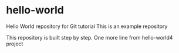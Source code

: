 # hello-world
Hello World repository for Git tutorial
This is an example repository

This repository is built step by step.
One more line from hello-world4 project 
